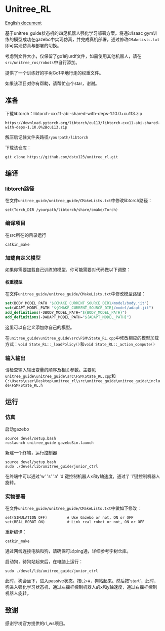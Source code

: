 # Unitree_RL

[English document](README.md)

基于unitree_guide状态机的四足机器人强化学习部署方案。将通过Isaac gym训练的模型成功在gazebo中实现仿真，并完成真机部署。通过修改`CMakeLists.txt`即可实现仿真与部署的切换。

考虑到文件大小，仅保留了go1的urdf文件，如需使用其他机器人，请在`src/unitree_ros/robots`中自行添加。

提供了一个训练好的宇树Go1平地行走的权重文件。

如果该项目对你有帮助，请帮忙点个star，谢谢。

## 准备

下载libtorch：libtorch-cxx11-abi-shared-with-deps-1.10.0+cu113.zip

```
https://download.pytorch.org/libtorch/cu113/libtorch-cxx11-abi-shared-with-deps-1.10.0%2Bcu113.zip
```

解压后记住文件夹路径`/yourpath/libtorch`

下载该仓库：

```
git clone https://github.com/dstx123/unitree_rl.git
```

## 编译

### libtorch路径

在文件`unitree_guide/unitree_guide/CMakeLists.txt`中修改libtorch路径：

```
set(Torch_DIR /yourpath/libtorch/share/cmake/Torch)
```

### 编译项目

在src所在的目录运行

``` 
catkin_make
```

### 加载自定义模型

如果你需要加载自己训练的模型，你可能需要对代码做以下调整：

#### 权重模型

在文件`unitree_guide/unitree_guide/CMakeLists.txt`中修改模型路径：

```cmake
set(BODY_MODEL_PATH "${CMAKE_CURRENT_SOURCE_DIR}/model/body.jit")
set(ADAPT_MODEL_PATH "${CMAKE_CURRENT_SOURCE_DIR}/model/adapt.jit")
add_definitions(-DBODY_MODEL_PATH="${BODY_MODEL_PATH}")
add_definitions(-DADAPT_MODEL_PATH="${ADAPT_MODEL_PATH}")
```

这里可以自定义添加你自己的模型。

在`unitree_guide\unitree_guide\src\FSM\State_RL.cpp`中修改相应的模型加载方式：`void State_RL::_loadPolicy()`和`void State_RL::_action_compute()`

### 输入输出

请检查输入输出变量的顺序及相关参数。主要见`unitree_guide\unitree_guide\src\FSM\State_RL.cpp`和`C:\Users\user\Desktop\unitree_rl\src\unitree_guide\unitree_guide\include\FSM\State_RL.h`

## 运行

### 仿真

启动gazebo

```
source devel/setup.bash
roslaunch unitree_guide gazeboSim.launch
```

新建一个终端，运行控制器

```
source devel/setup.bash
sudo ./devel/lib/unitree_guide/junior_ctrl
```

在终端中可以通过'w' 's' 'a' 'd'键控制机器人x和y轴速度，通过'j' 'l'键控制机器人旋转。

### 实物部署

在文件`unitree_guide/unitree_guide/CMakeLists.txt`中做如下修改：

```
set(SIMULATION OFF)         # Use Gazebo or not, ON or OFF
set(REAL_ROBOT ON)          # Link real robot or not, ON or OFF
```

重新编译：

```
catkin_make
```

通过网线连接电脑和狗，请确保可以ping通，详细参考宇树仓库。

启动狗，待狗站起来后，在电脑上运行：

```
sudo ./devel/lib/unitree_guide/junior_ctrl
```

此时，狗会坐下，进入passive状态。按`L2+A`，狗站起来。然后按'start'，此时，狗进入强化学习状态机，通过左摇杆控制机器人的x和y轴速度，通过右摇杆控制机器人旋转。

## 致谢

感谢宇树官方提供的rl_ws项目。
